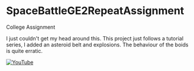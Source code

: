 # SpaceBattleGE2RepeatAssignment
College Assignment

I just couldn't get my head around this. This project just follows a tutorial series, I added an asteroid belt and explosions. The behaviour of the boids is quite erratic.



[![YouTube](http://img.youtube.com/vi/xWfg7f0w9H4/0.jpg)](https://www.youtube.com/watch?v=ii049d7UFrg)
